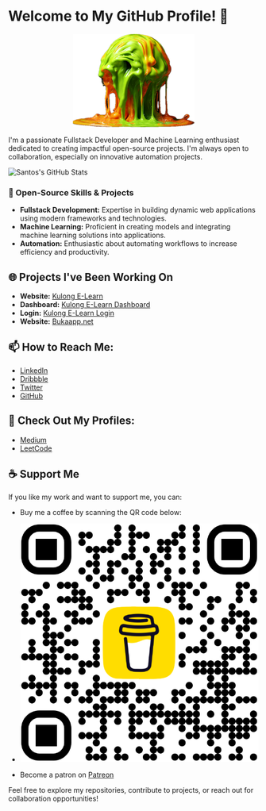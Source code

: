 # Welcome to My GitHub Profile! 👋

<p align="center" style="width:100%!important;height:auto !important;">
  <img src="https://github.com/HipsterSantos/HipsterSantos/blob/main/now.png" alt="Cover Image"         height="188px" width="245px">
</p>

I'm a passionate Fullstack Developer and Machine Learning enthusiast dedicated to creating impactful open-source projects. I'm always open to collaboration, especially on innovative automation projects.

![Santos's GitHub Stats](https://github-readme-stats.vercel.app/api?username=HipsterSantos&count_private=true&show_icons=true&theme=algolia)


### 🚀 Open-Source Skills & Projects

- **Fullstack Development:** Expertise in building dynamic web applications using modern frameworks and technologies.
- **Machine Learning:** Proficient in creating models and integrating machine learning solutions into applications.
- **Automation:** Enthusiastic about automating workflows to increase efficiency and productivity.

## 🌐 Projects I've Been Working On

- **Website:** [Kulong E-Learn](https://kulong-e-learn.vercel.app)
- **Dashboard:** [Kulong E-Learn Dashboard](https://kulong-e-learn.vercel.app/dashboard)
- **Login:** [Kulong E-Learn Login](https://kulong-e-learn.vercel.app/login)
- **Website:** [Bukaapp.net](https://bukaapp.ent)

## 📫 How to Reach Me:
- [LinkedIn](https://www.linkedin.com/in/santos-ferreira-679b7918a)
- [Dribbble](https://dribbble.com/hipster-santos)
- [Twitter](https://twitter.com/SantosFefe4)
- [GitHub](https://github.com/HipsterSantos)

## 📜 Check Out My Profiles:
- [Medium](https://medium.com/@funnymous43)
- [LeetCode](https://leetcode.com/u/hipster-santos/)

## ☕ Support Me
If you like my work and want to support me, you can:
- Buy me a coffee by scanning the QR code below:
- [Buy  me a coffee]: (https://buymeacoffee.com/santoscampj)

  ![Buy me a coffee](https://github.com/HipsterSantos/HipsterSantos/blob/main/bmc_qr.png)
- Become a patron on [Patreon](https://patreon.com/devhipster)

Feel free to explore my repositories, contribute to projects, or reach out for collaboration opportunities!
